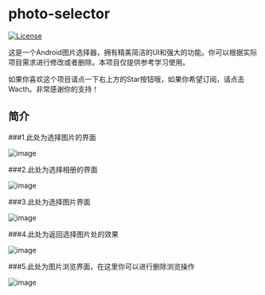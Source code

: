 ﻿# photo-selector

[![License](https://img.shields.io/badge/license-Apache%202-4EB1BA.svg)](https://www.apache.org/licenses/LICENSE-2.0.html)

这是一个Android图片选择器，拥有精美简洁的UI和强大的功能。你可以根据实际项目需求进行修改或者删除。本项目仅提供参考学习使用。

如果你喜欢这个项目请点一下右上方的Star按钮哦，如果你希望订阅，请点击Wacth。非常感谢你的支持！

## 简介

###1.此处为选择图片的界面

![image](https://github.com/CCwant/photo-selector/blob/master/doc/boot1.jpg)

###2.此处为选择相册的界面

![image](https://github.com/CCwant/photo-selector/blob/master/doc/boot2.jpg)

###3.此处为选择图片界面

![image](https://github.com/CCwant/photo-selector/blob/master/doc/boot3.jpg)

###4.此处为返回选择图片处的效果

![image](https://github.com/CCwant/photo-selector/blob/master/doc/boot4.jpg)

###5.此处为图片浏览界面，在这里你可以进行删除浏览操作

![image](https://github.com/CCwant/photo-selector/blob/master/doc/boot5.jpg)



